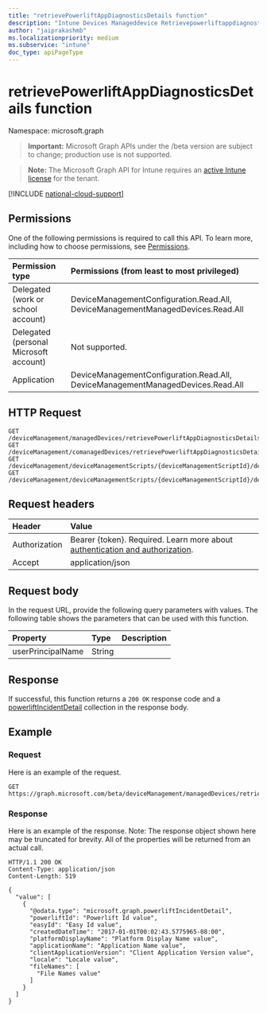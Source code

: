 ```yaml
---
title: "retrievePowerliftAppDiagnosticsDetails function"
description: "Intune Devices Manageddevice Retrievepowerliftappdiagnosticsdetails Api ."
author: "jaiprakashmb"
ms.localizationpriority: medium
ms.subservice: "intune"
doc_type: apiPageType
---
```


# retrievePowerliftAppDiagnosticsDetails function

Namespace: microsoft.graph

> **Important:** Microsoft Graph APIs under the /beta version are subject to change; production use is not supported.

> **Note:** The Microsoft Graph API for Intune requires an [active Intune license](https://go.microsoft.com/fwlink/?linkid=839381) for the tenant.



[!INCLUDE [national-cloud-support](../../includes/all-clouds.md)]

## Permissions
One of the following permissions is required to call this API. To learn more, including how to choose permissions, see [Permissions](/graph/permissions-reference).

|Permission type|Permissions (from least to most privileged)|
|:---|:---|
|Delegated (work or school account)|DeviceManagementConfiguration.Read.All, DeviceManagementManagedDevices.Read.All|
|Delegated (personal Microsoft account)|Not supported.|
|Application|DeviceManagementConfiguration.Read.All, DeviceManagementManagedDevices.Read.All|

## HTTP Request
<!-- {
  "blockType": "ignored"
}
-->
``` http
GET /deviceManagement/managedDevices/retrievePowerliftAppDiagnosticsDetails
GET /deviceManagement/comanagedDevices/retrievePowerliftAppDiagnosticsDetails
GET /deviceManagement/deviceManagementScripts/{deviceManagementScriptId}/deviceRunStates/{deviceManagementScriptDeviceStateId}/managedDevice/users/{userId}/managedDevices/retrievePowerliftAppDiagnosticsDetails
GET /deviceManagement/deviceManagementScripts/{deviceManagementScriptId}/deviceRunStates/{deviceManagementScriptDeviceStateId}/managedDevice/detectedApps/{detectedAppId}/managedDevices/retrievePowerliftAppDiagnosticsDetails
```

## Request headers
|Header|Value|
|:---|:---|
|Authorization|Bearer {token}. Required. Learn more about [authentication and authorization](/graph/auth/auth-concepts).|
|Accept|application/json|

## Request body
In the request URL, provide the following query parameters with values.
The following table shows the parameters that can be used with this function.

|Property|Type|Description|
|:---|:---|:---|
|userPrincipalName|String||



## Response
If successful, this function returns a `200 OK` response code and a [powerliftIncidentDetail](../resources/intune-devices-powerliftincidentdetail.md) collection in the response body.

## Example

### Request
Here is an example of the request.
``` http
GET https://graph.microsoft.com/beta/deviceManagement/managedDevices/retrievePowerliftAppDiagnosticsDetails(userPrincipalName='parameterValue')
```

### Response
Here is an example of the response. Note: The response object shown here may be truncated for brevity. All of the properties will be returned from an actual call.
``` http
HTTP/1.1 200 OK
Content-Type: application/json
Content-Length: 519

{
  "value": [
    {
      "@odata.type": "microsoft.graph.powerliftIncidentDetail",
      "powerliftId": "Powerlift Id value",
      "easyId": "Easy Id value",
      "createdDateTime": "2017-01-01T00:02:43.5775965-08:00",
      "platformDisplayName": "Platform Display Name value",
      "applicationName": "Application Name value",
      "clientApplicationVersion": "Client Application Version value",
      "locale": "Locale value",
      "fileNames": [
        "File Names value"
      ]
    }
  ]
}
```
